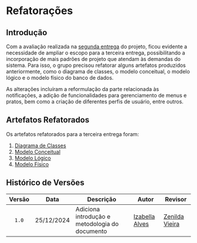 # Refatorações

## Introdução

Com a avaliação realizada na [segunda entrega](https://unbarqdsw2024-2.github.io/2024.2_G10_Recomendacao_Entrega_02/#/) do projeto, ficou evidente a necessidade de ampliar o escopo para a terceira entrega, possibilitando a incorporação de mais padrões de projeto que atendam às demandas do sistema. Para isso, o grupo precisou refatorar alguns artefatos produzidos anteriormente, como o diagrama de classes, o modelo conceitual, o modelo lógico e o modelo físico do banco de dados.

As alterações incluíram a reformulação da parte relacionada às notificações, a adição de funcionalidades para gerenciamento de menus e pratos, bem como a criação de diferentes perfis de usuário, entre outros.

## Artefatos Refatorados

Os artefatos refatorados para a terceira entrega foram:

1. [Diagrama de Classes](https://unbarqdsw2024-2.github.io/2024.2_G10_Recomendacao_Entrega_03/#/refatoracoes/diagrama-de-classes)
2. [Modelo Conceitual](https://unbarqdsw2024-2.github.io/2024.2_G10_Recomendacao_Entrega_03/#/refatoracoes/modelo-conceitual)
3. [Modelo Lógico](https://unbarqdsw2024-2.github.io/2024.2_G10_Recomendacao_Entrega_03/#/refatoracoes/modelo-logico)
4. [Modelo Físico](http://localhost:3000/#/refatoracoes/modelo-fisico)

## Histórico de Versões

| Versão | Data | Descrição | Autor | Revisor |
| :----: | ---- | --------- | ----- | ------- |
| `1.0`  |25/12/2024| Adiciona introdução e metodologia do documento |[Izabella Alves](https://github.com/izabellaalves)|[Zenilda Vieira](https://github.com/ZenildaVieira)|